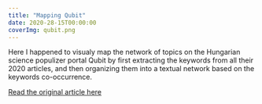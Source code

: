 ```yaml
---
title: "Mapping Qubit"
date: 2020-28-15T00:00:00
coverImg: qubit.png
---
```


Here I happened to visualy map the network of topics on the Hungarian science populizer portal Qubit by first extracting the keywords from all their 2020 articles, and then organizing them into a textual network based on the keywords co-occurrence.

<!--more-->

[Read the original article here](https://qubit.hu/2021/01/15/a-koronavirus-es-a-jarvany-foglalkoztatta-leginkabb-a-qubitet-2020-ban)
